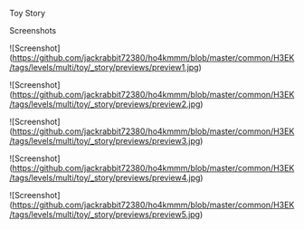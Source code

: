 Toy Story



Screenshots



!\[Screenshot](https://github.com/jackrabbit72380/ho4kmmm/blob/master/common/H3EK/tags/levels/multi/toy/_story/previews/preview1.jpg)



!\[Screenshot](https://github.com/jackrabbit72380/ho4kmmm/blob/master/common/H3EK/tags/levels/multi/toy/_story/previews/preview2.jpg)



!\[Screenshot](https://github.com/jackrabbit72380/ho4kmmm/blob/master/common/H3EK/tags/levels/multi/toy/_story/previews/preview3.jpg)



!\[Screenshot](https://github.com/jackrabbit72380/ho4kmmm/blob/master/common/H3EK/tags/levels/multi/toy/_story/previews/preview4.jpg)



!\[Screenshot](https://github.com/jackrabbit72380/ho4kmmm/blob/master/common/H3EK/tags/levels/multi/toy/_story/previews/preview5.jpg)

